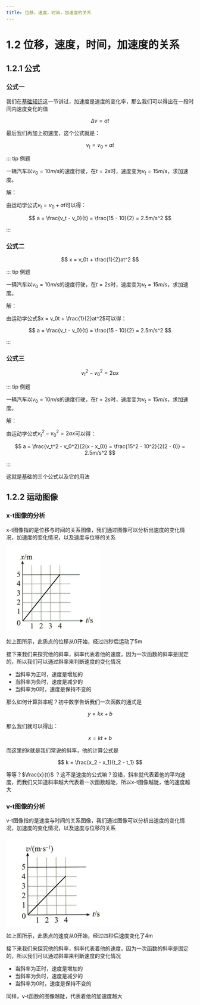 ```yaml
---
title: 位移，速度，时间，加速度的关系
---
```


# 1.2 位移，速度，时间，加速度的关系

## 1.2.1 公式

### 公式一

我们在[基础知识](./基础知识)这一节讲过，加速度是速度的变化率，那么我们可以得出在一段时间内速度变化的值

$$
\Delta v = at
$$

最后我们再加上初速度，这个公式就是：

$$
v_t = v_0 + at
$$

::: tip 例题

一辆汽车以$v_0 = 10m/s$的速度行驶，在$t = 2s$时，速度变为$v_t = 15m/s$，求加速度。

解：

由运动学公式$v_t = v_0 + at$可以得：

$$
a = \frac{v_t - v_0}{t} = \frac{15 - 10}{2} = 2.5m/s^2
$$

:::

### 公式二

$$
x = v_0t + \frac{1}{2}at^2
$$

::: tip 例题

一辆汽车以$v_0 = 10m/s$的速度行驶，在$t = 2s$时，速度变为$v_t = 15m/s$，求加速度。

解：

由运动学公式$x = v_0t + \frac{1}{2}at^2$可以得：

$$
a = \frac{v_t - v_0}{t} = \frac{15 - 10}{2} = 2.5m/s^2
$$

:::

### 公式三

$$
v_t^2 - v_0^2 = 2ax
$$

::: tip 例题

一辆汽车以$v_0 = 10m/s$的速度行驶，在$t = 2s$时，速度变为$v_t = 15m/s$，求加速度。

解：

由运动学公式$v_t^2 - v_0^2 = 2ax$可以得：

$$
a = \frac{v_t^2 - v_0^2}{2(x - x_0)} = \frac{15^2 - 10^2}{2(2 - 0)} = 2.5m/s^2
$$

:::

这就是基础的三个公式以及它的用法

## 1.2.2 运动图像

### x-t图像的分析

x-t图像指的是位移与时间的关系图像，我们通过图像可以分析出速度的变化情况，加速度的变化情况，以及速度与位移的关系

![alt text](imgs/image.png)

如上图所示，此质点的位移从0开始，经过四秒后运动了5m

接下来我们来探究他的斜率，斜率代表着他的速度。因为一次函数的斜率是固定的，所以我们可以通过斜率来判断速度的变化情况

- 当斜率为正时，速度是增加的
- 当斜率为负时，速度是减少的
- 当斜率为0时，速度是保持不变的

那么如何计算斜率呢？初中数学告诉我们一次函数的通式是

$$
y = kx + b
$$

那么我们就可以得出：

$$
x = kt + b
$$

而这里的$k$就是我们常说的斜率，他的计算公式是

$$
k = \frac{x_2 - x_1}{t_2 - t_1}
$$

等等？$\frac{x}{t}$ ？这不是速度的公式嘛？没错，斜率就代表着他的平均速度，而我们又知道斜率越大代表着一次函数越陡，所以x-t图像越陡，他的速度越大

### v-t图像的分析

v-t图像指的是速度与时间的关系图像，我们通过图像可以分析出速度的变化情况，加速度的变化情况，以及速度与位移的关系

![alt text](./imgs/image2.png)

如上图所示，此质点的速度从0开始，经过四秒后速度变化了4m

接下来我们来探究他的斜率，斜率代表着他的速度。因为一次函数的斜率是固定的，所以我们可以通过斜率来判断速度的变化情况

- 当斜率为正时，速度是增加的
- 当斜率为负时，速度是减少的
- 当斜率为0时，速度是保持不变的

同样，v-t函数的图像越陡，代表着他的加速度越大
